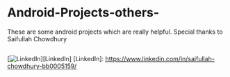 # Android-Projects-others-
These are some android projects which are really helpful. 
Special thanks to Saifullah Chowdhury 
##
[![LinkedIn](https://img.shields.io/badge/linkedin-%230077B5.svg?style=for-the-badge&logo=linkedin&logoColor=white)][LinkedIn]
[LinkedIn]: https://www.linkedin.com/in/saifullah-chowdhury-bb0005159/
